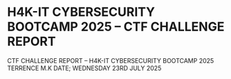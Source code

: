 # H4K-IT CYBERSECURITY BOOTCAMP 2025 – CTF CHALLENGE REPORT



CTF CHALLENGE REPORT – H4K-IT CYBERSECURITY BOOTCAMP 2025
TERRENCE M.K
DATE; WEDNESDAY 23RD JULY 2025
